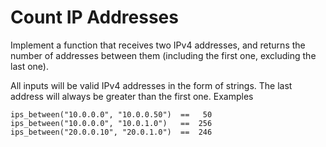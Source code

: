 # Count IP Addresses

Implement a function that receives two IPv4 addresses, and returns the number of addresses between them (including the first one, excluding the last one).

All inputs will be valid IPv4 addresses in the form of strings. The last address will always be greater than the first one.
Examples
```
ips_between("10.0.0.0", "10.0.0.50")  ==   50 
ips_between("10.0.0.0", "10.0.1.0")   ==  256 
ips_between("20.0.0.10", "20.0.1.0")  ==  246
```